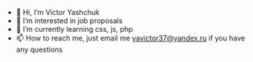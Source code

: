 - 👋 Hi, I’m Victor Yashchuk
- 👀 I’m interested in job proposals
- 🌱 I’m currently learning css, js, php
- 📫 How to reach me, just email me yavictor37@yandex.ru if you have any questions

<!---
yavictor/yavictor is a ✨ special ✨ repository because its `README.md` (this file) appears on your GitHub profile.
You can click the Preview link to take a look at your changes.
--->
